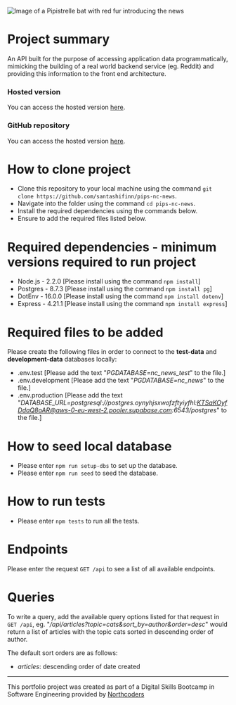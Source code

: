 ![Image of a Pipistrelle bat with red fur introducing the news](http://pipmurphy.com/nc-news-header.png)

# Project summary

An API built for the purpose of accessing application data programmatically, mimicking the building of a real world backend service (eg. Reddit) and providing this information to the front end architecture.

### Hosted version
You can access the hosted version [here](https://pips-nc-news.onrender.com).

### GitHub repository
You can access the hosted version [here](https://github.com/santashifinn/pips-nc-news).

# How to clone project
- Clone this repository to your local machine using the command `git clone https://github.com/santashifinn/pips-nc-news`.
- Navigate into the folder using the command `cd pips-nc-news`.
- Install the required dependencies using the commands below.
- Ensure to add the required files listed below.

# Required dependencies - minimum versions required to run project

- Node.js - 2.2.0 [Please install using the command `npm install`]
- Postgres - 8.7.3 [Please install using the command `npm install pg`]
- DotEnv - 16.0.0 [Please install using the command `npm install dotenv`]
- Express - 4.21.1 [Please install using the command `npm install express`]

# Required files to be added
Please create the following files in order to connect to the **test-data** and **development-data** databases locally:

- .env.test [Please add the text "*PGDATABASE=nc_news_test*" to the file.]
- .env.development [Please add the text "*PGDATABASE=nc_news*" to the file.]
- .env.production [Please add the text "*DATABASE_URL=postgresql://postgres.oynyhjsxwofzftyiyfhl:KTSaKOyfDdaQ8oAR@aws-0-eu-west-2.pooler.supabase.com:6543/postgres*" to the file.]

# How to seed local database

- Please enter `npm run setup-dbs` to set up the database.
- Please enter `npm run seed` to seed the database.

# How to run tests

- Please enter `npm tests` to run all the tests.

# Endpoints
Please enter the request `GET /api` to see a list of all available endpoints.

# Queries
To write a query, add the available query options listed for that request in `GET /api`,
eg. "*/api/articles?topic=cats&sort_by=author&order=desc*" would return a list of articles with the topic cats sorted in descending order of author.

The default sort orders are as follows:

- _articles_: descending order of date created

---

This portfolio project was created as part of a Digital Skills Bootcamp in Software Engineering provided by [Northcoders](https://northcoders.com/)
